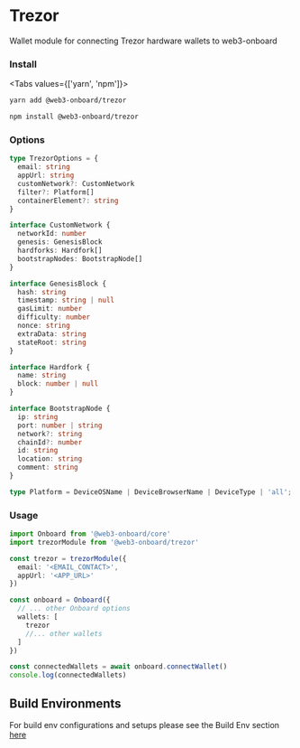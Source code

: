# Trezor

Wallet module for connecting Trezor hardware wallets to web3-onboard

### Install

<Tabs values={['yarn', 'npm']}>
<TabPanel value="yarn">

```sh copy
yarn add @web3-onboard/trezor
```

  </TabPanel>
  <TabPanel value="npm">

```sh copy
npm install @web3-onboard/trezor
```

  </TabPanel>
</Tabs>

### Options

```typescript
type TrezorOptions = {
  email: string
  appUrl: string
  customNetwork?: CustomNetwork
  filter?: Platform[]
  containerElement?: string
}

interface CustomNetwork {
  networkId: number
  genesis: GenesisBlock
  hardforks: Hardfork[]
  bootstrapNodes: BootstrapNode[]
}

interface GenesisBlock {
  hash: string
  timestamp: string | null
  gasLimit: number
  difficulty: number
  nonce: string
  extraData: string
  stateRoot: string
}

interface Hardfork {
  name: string
  block: number | null
}

interface BootstrapNode {
  ip: string
  port: number | string
  network?: string
  chainId?: number
  id: string
  location: string
  comment: string
}

type Platform = DeviceOSName | DeviceBrowserName | DeviceType | 'all';
```

### Usage

```typescript
import Onboard from '@web3-onboard/core'
import trezorModule from '@web3-onboard/trezor'

const trezor = trezorModule({
  email: '<EMAIL_CONTACT>',
  appUrl: '<APP_URL>'
})

const onboard = Onboard({
  // ... other Onboard options
  wallets: [
    trezor
    //... other wallets
  ]
})

const connectedWallets = await onboard.connectWallet()
console.log(connectedWallets)
```

## Build Environments
For build env configurations and setups please see the Build Env section [here](/docs/modules/core#build-environments)